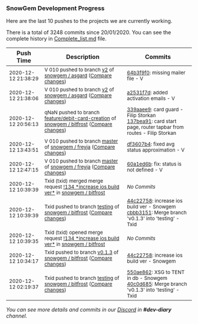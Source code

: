 
### SnowGem Development Progress

Here are the last 10 pushes to the projects we are currently working.

There is a total of 3248 commits since 20/01/2020. You can see the complete history in
 [Complete_list.md](Complete_list.md) file.

| Push Time | Description | Commits |
| --- | --- | --- |
| <sub>2020-12-12 21:38:29</sub> | <sub>V 010 pushed to branch [v2](https://gitlab.com/snowgem/asgard/commits/v2) of [snowgem / asgard](https://gitlab.com/snowgem/asgard) ([Compare changes](https://gitlab.com/snowgem/asgard/compare/a2531f7dc463ba1491b607b89ce8a523f9958f1e...64b3f9f0936d2e52b52c287bbab927d1c193ebca))</sub> | <sub>[64b3f9f0](https://gitlab.com/snowgem/asgard/-/commit/64b3f9f0936d2e52b52c287bbab927d1c193ebca): missing mailer file - V</sub> |
| <sub>2020-12-12 21:38:06</sub> | <sub>V 010 pushed to branch [v2](https://gitlab.com/snowgem/asgard/commits/v2) of [snowgem / asgard](https://gitlab.com/snowgem/asgard) ([Compare changes](https://gitlab.com/snowgem/asgard/compare/67be07fd48c99d129cf1b8d1a1c0ea039da7a83f...a2531f7dc463ba1491b607b89ce8a523f9958f1e))</sub> | <sub>[a2531f7d](https://gitlab.com/snowgem/asgard/-/commit/a2531f7dc463ba1491b607b89ce8a523f9958f1e): added activation emails - V</sub> |
| <sub>2020-12-12 20:56:13</sub> | <sub>qNaN pushed to branch [feature/debit\-card\-creation](https://gitlab.com/snowgem/bitfrost/commits/feature/debit-card-creation) of [snowgem / bitfrost](https://gitlab.com/snowgem/bitfrost) ([Compare changes](https://gitlab.com/snowgem/bitfrost/compare/5686d0097219058660b19646d747036da0b28ba9...137bea91784c07cf72f342bc1241e23c870d1301))</sub> | <sub>[339aaee9](https://gitlab.com/snowgem/bitfrost/-/commit/339aaee9dd87163546c175a02368865339dafc14): card guard - Filip Storkan<br>[137bea91](https://gitlab.com/snowgem/bitfrost/-/commit/137bea91784c07cf72f342bc1241e23c870d1301): card start page, router tapbar from routes - Filip Storkan</sub> |
| <sub>2020-12-12 13:43:51</sub> | <sub>V 010 pushed to branch [master](https://gitlab.com/snowgem/freyja/commits/master) of [snowgem / freyja](https://gitlab.com/snowgem/freyja) ([Compare changes](https://gitlab.com/snowgem/freyja/compare/60a1ed6b5b4324d2d6f9f347a55b0359a4ea393f...df3607b4d4dc35b669f9fb72eb7065ed9cdf3dc9))</sub> | <sub>[df3607b4](https://gitlab.com/snowgem/freyja/-/commit/df3607b4d4dc35b669f9fb72eb7065ed9cdf3dc9): fixed avg status approximation - V</sub> |
| <sub>2020-12-12 12:47:15</sub> | <sub>V 010 pushed to branch [master](https://gitlab.com/snowgem/freyja/commits/master) of [snowgem / freyja](https://gitlab.com/snowgem/freyja) ([Compare changes](https://gitlab.com/snowgem/freyja/compare/bcdbe5f8a6c3ccd5ab7d2a040a280ee9bffecb93...60a1ed6b5b4324d2d6f9f347a55b0359a4ea393f))</sub> | <sub>[60a1ed6b](https://gitlab.com/snowgem/freyja/-/commit/60a1ed6b5b4324d2d6f9f347a55b0359a4ea393f): fix: status is not defined - V</sub> |
| <sub>2020-12-12 10:39:39</sub> | <sub>Txid (txid) merged merge request [\!134 \*increase ios build ver\*](https://gitlab.com/snowgem/bitfrost/-/merge_requests/134) in [snowgem / bitfrost](https://gitlab.com/snowgem/bitfrost)</sub> | <sub>_No Commits_</sub> |
| <sub>2020-12-12 10:39:39</sub> | <sub>Txid pushed to branch [testing](https://gitlab.com/snowgem/bitfrost/commits/testing) of [snowgem / bitfrost](https://gitlab.com/snowgem/bitfrost) ([Compare changes](https://gitlab.com/snowgem/bitfrost/compare/40c0d685c3ebbbfdeb5121152250069cb8fbda79...cbbb3151f2997cd5dfed304e92b6305e6428cfc5))</sub> | <sub>[44c22758](https://gitlab.com/snowgem/bitfrost/-/commit/44c22758888a067376ebabdfb487aa8c67492301): increase ios build ver - Snowgem<br>[cbbb3151](https://gitlab.com/snowgem/bitfrost/-/commit/cbbb3151f2997cd5dfed304e92b6305e6428cfc5): Merge branch 'v0.1.3' into 'testing' - Txid</sub> |
| <sub>2020-12-12 10:39:35</sub> | <sub>Txid (txid) opened merge request [\!134 \*increase ios build ver\*](https://gitlab.com/snowgem/bitfrost/-/merge_requests/134) in [snowgem / bitfrost](https://gitlab.com/snowgem/bitfrost)</sub> | <sub>_No Commits_</sub> |
| <sub>2020-12-12 10:34:17</sub> | <sub>Txid pushed to branch [v0\.1\.3](https://gitlab.com/snowgem/bitfrost/commits/v0.1.3) of [snowgem / bitfrost](https://gitlab.com/snowgem/bitfrost) ([Compare changes](https://gitlab.com/snowgem/bitfrost/compare/550ae8627b306095b1285a4e03ccd95f5db5a9a1...44c22758888a067376ebabdfb487aa8c67492301))</sub> | <sub>[44c22758](https://gitlab.com/snowgem/bitfrost/-/commit/44c22758888a067376ebabdfb487aa8c67492301): increase ios build ver - Snowgem</sub> |
| <sub>2020-12-12 02:19:37</sub> | <sub>Txid pushed to branch [testing](https://gitlab.com/snowgem/bitfrost/commits/testing) of [snowgem / bitfrost](https://gitlab.com/snowgem/bitfrost) ([Compare changes](https://gitlab.com/snowgem/bitfrost/compare/bb017616710965c0a3bcd4e299399c73ed1be89e...40c0d685c3ebbbfdeb5121152250069cb8fbda79))</sub> | <sub>[550ae862](https://gitlab.com/snowgem/bitfrost/-/commit/550ae8627b306095b1285a4e03ccd95f5db5a9a1): XSG to TENT in db - Snowgem<br>[40c0d685](https://gitlab.com/snowgem/bitfrost/-/commit/40c0d685c3ebbbfdeb5121152250069cb8fbda79): Merge branch 'v0.1.3' into 'testing' - Txid</sub> |

_You can see more details and commits in our [Discord](https://discord.gg/zumGnbg) in **#dev-diary** channel._
